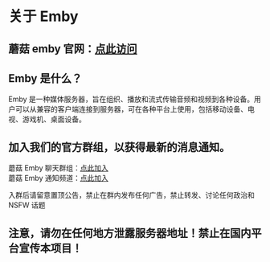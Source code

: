 # 关于 Emby

## 蘑菇 emby 官网：[点此访问](https://mooguu.xyz/)

## **Emby 是什么？**

Emby 是一种媒体服务器，旨在组织、播放和流式传输音频和视频到各种设备。用户可以从兼容的客户端连接到服务器，可在各种平台上使用，包括移动设备、电视、游戏机、桌面设备。

## **加入我们的官方群组，以获得最新的消息通知。**

蘑菇 Emby 聊天群组：[点此加入](https://t.me/mooguu_group)  
蘑菇 Emby 通知频道：[点此加入](https://t.me/mooguu_channel)

入群后请留意置顶公告，禁止在群内发布任何广告，禁止转发、讨论任何政治和 NSFW 话题

## **注意，请勿在任何地方泄露服务器地址！禁止在国内平台宣传本项目！**
